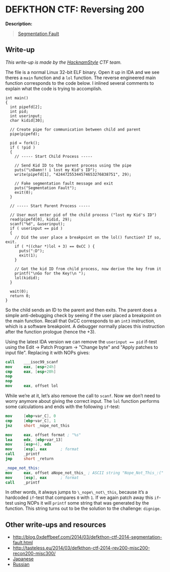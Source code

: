 # DEFKTHON CTF: Reversing 200

**Description:**

> [Segmentation Fault](200)

## Write-up

_This write-up is made by the [HacknamStyle](http://hacknamstyle.net/) CTF team._

The file is a normal Linux 32-bit ELF binary. Open it up in IDA and we see theres a `main` function and a `lol` function. The reverse engineered main function corresponds to the code below. I inlined several comments to explain what the code is trying to accomplish.

```
int main()
{
  int pipefd[2];
  int pid;
  int userinput;
  char kidid[30];

  // Create pipe for communication between child and parent
  pipe(pipefd);

  pid = fork();
  if ( !pid )
  {
    // ----- Start Child Process -----

    // Send Kid ID to the parent process using the pipe
    puts("\nDamn!! i lost my Kid's ID");
    write(pipefd[1], "42447255344574653276838751", 29);

    // Fake segmentation fault message and exit
    puts("Segmentation Fault");
    exit(0);
  }

  // ----- Start Parent Process -----

  // User must enter pid of the child process ("lost my Kid's ID")
  read(pipefd[0], kidid, 29);
  scanf("%d", &userinput);
  if ( userinput == pid )
  {
    // Did the user place a breakpoint on the lol() function? If so, exit.
    if ( *((char *)lol + 3) == 0xCC ) {
      puts(":D");
      exit(1);
    }

    // Got the kid ID from child process, now derive the key from it
    printf("\nGo for the Key!\n ");
    lol(kidid);
  }

  wait(0);
  return 0;
}
```

So the child sends an ID to the parent and then exits. The parent does a simple anti-debugging check by seeing if the user placed a breakpoint on the main function. Recall that 0xCC corresponds to an `int3` instruction, which is a software breakpoint. A debugger normally places this instruction after the function prologue (hence the +3).

Using the latest IDA version we can remove the `userinput == pid` if-test using the Edit -> Patch Program -> "Change byte" and "Apply patches to input file". Replacing it with NOPs gives:

```nasm
call    ___isoc99_scanf
mov     eax, [esp+24h]
cmp     eax, [esp+20h]
nop
nop
mov     eax, offset lol
```

While we’re at it, let’s also remove the call to `scanf`. Now we don’t need to worry anymore about giving the correct input. The `lol` function performs some calculations and ends with the following `if`-test:

```nasm
mov     [ebp+var_C], 0
cmp     [ebp+var_C], 1
jnz     short _nope_not_this

mov     eax, offset format ; "%s"
lea     edx, [ebp+var_13]
mov     [esp+4], edx
mov     [esp], eax      ; format
call    _printf
jmp     short _return

_nope_not_this:
mov     eax, offset aNope_not_this_ ; ASCII string "Nope_Not_This_:("
mov     [esp], eax      ; format
call    _printf
```

In other words, it always jumps to `\_nope\_not\_this`, because it’s a hardcoded `if`-test that compares `0` with `1`. If we again patch away this `if`-test using NOPs it will `printf` some string that was generated by the function. This string turns out to be the solution to the challenge: `dignige`.

## Other write-ups and resources

* <http://blog.0xdeffbeef.com/2014/03/defkthon-ctf-2014-segmentation-fault.html>
* <http://tasteless.eu/2014/03/defkthon-ctf-2014-rev200-misc200-recon200-misc300/>
* [Japanese](http://hority-ctf.blogspot.jp/2014/03/defkthon-ctf-2014-write-up.html)
* [Russian](http://reu.org.ua/ctf/write-up-defkthon-ctf-2014-rev-200.html)

